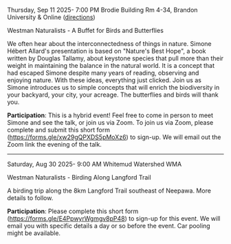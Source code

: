 

Thursday, Sep 11 2025- 7:00 PM
Brodie Building Rm 4-34, Brandon University & Online ([directions](talks.html))

Westman Naturalists - A Buffet for Birds and Butterflies

We often hear about the interconnectedness of things in nature. Simone Hébert Allard's presentation is based on "Nature's Best Hope", a book written by Douglas Tallamy, about keystone species that pull more than their weight in maintaining the balance in the natural world. It is a concept that had escaped Simone despite many years of reading, observing and enjoying nature. With these ideas, everything just clicked. Join us as Simone introduces us to simple concepts that will enrich the biodiversity in your backyard, your city, your acreage. The butterflies and birds will thank you.

**Participation**: This is a hybrid event! Feel free to come in person to meet Simone and see the talk, or join us via Zoom. To join us via Zoom, please complete and submit this short form (https://forms.gle/xw29gQPXDS5pMoXz6) to sign-up. We will email out the Zoom link the evening of the talk.


-----------



Saturday, Aug 30 2025- 9:00 AM
Whitemud Watershed WMA

Westman Naturalists - Birding Along Langford Trail

A birding trip along the 8km Langford Trail southeast of Neepawa. More details to follow.

**Participation**: Please complete this short form (https://forms.gle/E4PpwyrWgmgv8pP48) to sign-up for this event. We will email you with specific details a day or so before the event. Car pooling might be available.

